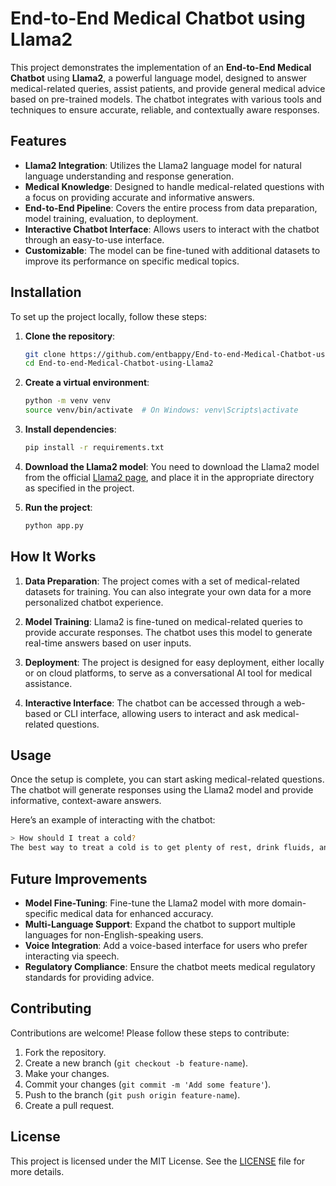 # End-to-End Medical Chatbot using Llama2

This project demonstrates the implementation of an **End-to-End Medical Chatbot** using **Llama2**, a powerful language model, designed to answer medical-related queries, assist patients, and provide general medical advice based on pre-trained models. The chatbot integrates with various tools and techniques to ensure accurate, reliable, and contextually aware responses.

## Features

- **Llama2 Integration**: Utilizes the Llama2 language model for natural language understanding and response generation.
- **Medical Knowledge**: Designed to handle medical-related questions with a focus on providing accurate and informative answers.
- **End-to-End Pipeline**: Covers the entire process from data preparation, model training, evaluation, to deployment.
- **Interactive Chatbot Interface**: Allows users to interact with the chatbot through an easy-to-use interface.
- **Customizable**: The model can be fine-tuned with additional datasets to improve its performance on specific medical topics.

## Installation

To set up the project locally, follow these steps:

1. **Clone the repository**:
   ```bash
   git clone https://github.com/entbappy/End-to-end-Medical-Chatbot-using-Llama2.git
   cd End-to-end-Medical-Chatbot-using-Llama2
   ```

2. **Create a virtual environment**:
   ```bash
   python -m venv venv
   source venv/bin/activate  # On Windows: venv\Scripts\activate
   ```

3. **Install dependencies**:
   ```bash
   pip install -r requirements.txt
   ```

4. **Download the Llama2 model**:
   You need to download the Llama2 model from the official [Llama2 page](https://huggingface.co/meta-llama), and place it in the appropriate directory as specified in the project.

5. **Run the project**:
   ```bash
   python app.py
   ```

## How It Works

1. **Data Preparation**: The project comes with a set of medical-related datasets for training. You can also integrate your own data for a more personalized chatbot experience.
   
2. **Model Training**: Llama2 is fine-tuned on medical-related queries to provide accurate responses. The chatbot uses this model to generate real-time answers based on user inputs.

3. **Deployment**: The project is designed for easy deployment, either locally or on cloud platforms, to serve as a conversational AI tool for medical assistance.

4. **Interactive Interface**: The chatbot can be accessed through a web-based or CLI interface, allowing users to interact and ask medical-related questions.

## Usage

Once the setup is complete, you can start asking medical-related questions. The chatbot will generate responses using the Llama2 model and provide informative, context-aware answers.

Here’s an example of interacting with the chatbot:

```bash
> How should I treat a cold?
The best way to treat a cold is to get plenty of rest, drink fluids, and use over-the-counter medications to ease symptoms like a sore throat or headache.
```

## Future Improvements

- **Model Fine-Tuning**: Fine-tune the Llama2 model with more domain-specific medical data for enhanced accuracy.
- **Multi-Language Support**: Expand the chatbot to support multiple languages for non-English-speaking users.
- **Voice Integration**: Add a voice-based interface for users who prefer interacting via speech.
- **Regulatory Compliance**: Ensure the chatbot meets medical regulatory standards for providing advice.

## Contributing

Contributions are welcome! Please follow these steps to contribute:

1. Fork the repository.
2. Create a new branch (`git checkout -b feature-name`).
3. Make your changes.
4. Commit your changes (`git commit -m 'Add some feature'`).
5. Push to the branch (`git push origin feature-name`).
6. Create a pull request.

## License

This project is licensed under the MIT License. See the [LICENSE](LICENSE) file for more details.
